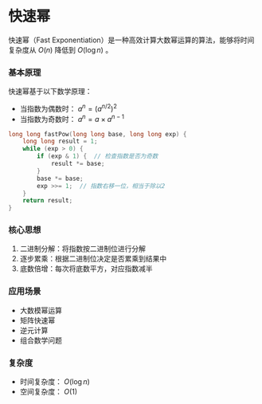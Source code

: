 # 快速幂

快速幂（Fast Exponentiation）是一种高效计算大数幂运算的算法，能够将时间复杂度从 $O(n)$ 降低到 $O(\log{n})$ 。

### 基本原理

快速幂基于以下数学原理：

- 当指数为偶数时： $a^n = (a^{n/2})^2$
- 当指数为奇数时： $a^n = a \times a^{n-1}$

```cpp
long long fastPow(long long base, long long exp) {
    long long result = 1;
    while (exp > 0) {
        if (exp & 1) {  // 检查指数是否为奇数
            result *= base;
        }
        base *= base;
        exp >>= 1;  // 指数右移一位，相当于除以2
    }
    return result;
}
```

### 核心思想

1. 二进制分解：将指数按二进制位进行分解
2. 逐步累乘：根据二进制位决定是否累乘到结果中
3. 底数倍增：每次将底数平方，对应指数减半

### 应用场景

- 大数模幂运算
- 矩阵快速幂
- 逆元计算
- 组合数学问题

### 复杂度

- 时间复杂度： $O(\log{n})$
- 空间复杂度： $O(1)$